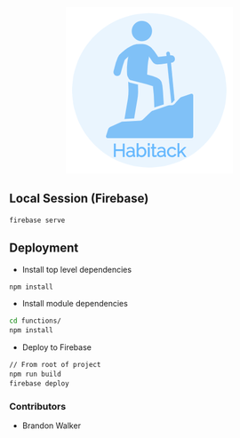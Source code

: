
<p align="center">
  <img src="src/img/logo.png">
</p>

## Local Session (Firebase)
```bash
firebase serve
```

## Deployment
- Install top level dependencies
```bash
npm install
```
- Install module dependencies
```bash
cd functions/
npm install
```
- Deploy to Firebase
```bash
// From root of project
npm run build
firebase deploy
```


### Contributors
- Brandon Walker
